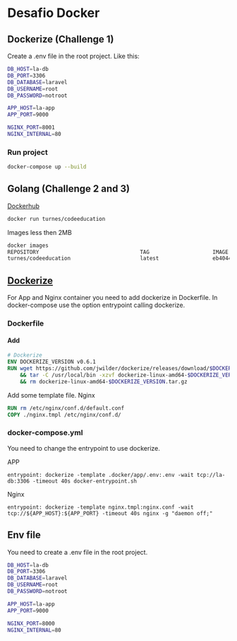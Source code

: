 # Desafio Docker

## Dockerize (Challenge 1)

Create a .env file in the root project. Like this:

```bash
DB_HOST=la-db
DB_PORT=3306
DB_DATABASE=laravel
DB_USERNAME=root
DB_PASSWORD=notroot

APP_HOST=la-app
APP_PORT=9000

NGINX_PORT=8001
NGINX_INTERNAL=80
```

### Run project

```bash
docker-compose up --build
```


## Golang (Challenge 2 and 3)

[Dockerhub](https://registry.hub.docker.com/repository/docker/turnes/codeeducation)

```bash
docker run turnes/codeeducation
```
Images less then 2MB
```bash
docker images
REPOSITORY                                TAG                    IMAGE ID            CREATED             SIZE
turnes/codeeducation                      latest                 eb40449020af        17 minutes ago      1.23MB
```


## [Dockerize](https://github.com/jwilder/dockerize)

For App and Nginx container you need to add dockerize in Dockerfile. In docker-compose use the option entrypoint calling dockerize.


### Dockerfile

#### Add

```dockerfile
# Dockerize
ENV DOCKERIZE_VERSION v0.6.1
RUN wget https://github.com/jwilder/dockerize/releases/download/$DOCKERIZE_VERSION/dockerize-linux-amd64-$DOCKERIZE_VERSION.tar.gz \
    && tar -C /usr/local/bin -xzvf dockerize-linux-amd64-$DOCKERIZE_VERSION.tar.gz \
    && rm dockerize-linux-amd64-$DOCKERIZE_VERSION.tar.gz
```

Add some template file.
Nginx
```dockerfile
RUN rm /etc/nginx/conf.d/default.conf
COPY ./nginx.tmpl /etc/nginx/conf.d/
```

### docker-compose.yml

You need to change the entrypoint to use dockerize.

APP
```docker
entrypoint: dockerize -template .docker/app/.env:.env -wait tcp://la-db:3306 -timeout 40s docker-entrypoint.sh
```

Nginx
```docker
entrypoint: dockerize -template nginx.tmpl:nginx.conf -wait tcp://${APP_HOST}:${APP_PORT} -timeout 40s nginx -g "daemon off;"
```

## Env file

You need to create a .env file in the root project.


```bash
DB_HOST=la-db
DB_PORT=3306
DB_DATABASE=laravel
DB_USERNAME=root
DB_PASSWORD=notroot

APP_HOST=la-app
APP_PORT=9000

NGINX_PORT=8000
NGINX_INTERNAL=80
```